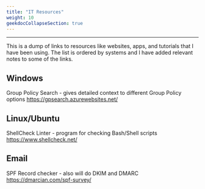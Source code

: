 ```yaml
---
title: "IT Resources"
weight: 10
geekdocCollapseSection: true
---
```

---

This is a dump of links to resources like websites, apps, and tutorials that I have been using. The list is ordered by systems and I have added relevant notes to some of the links.

## Windows

Group Policy Search - gives detailed context to different Group Policy options
https://gpsearch.azurewebsites.net/

## Linux/Ubuntu

ShellCheck Linter - program for checking Bash/Shell scripts
https://www.shellcheck.net/

## Email

SPF Record checker - also will do DKIM and DMARC
https://dmarcian.com/spf-survey/
